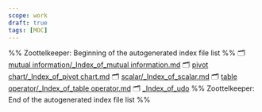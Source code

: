```yaml
---
scope: work
draft: true
tags: [MOC]
---
```

%% Zoottelkeeper: Beginning of the autogenerated index file list  %%
🗂️ [mutual information/_Index_of_mutual information.md](mutual%20information/_Index_of_mutual%20information.md)
🗂️ [pivot chart/_Index_of_pivot chart.md](pivot%20chart/_Index_of_pivot%20chart.md)
🗂️ [scalar/_Index_of_scalar.md](scalar/_Index_of_scalar.md)
🗂️ [table operator/_Index_of_table operator.md](table%20operator/_Index_of_table%20operator.md)
🗂️ [_Index_of_udo](20-工作/DesignDocs/DataFlow/Operator/udo/_Index_of_udo)
%% Zoottelkeeper: End of the autogenerated index file list  %%

